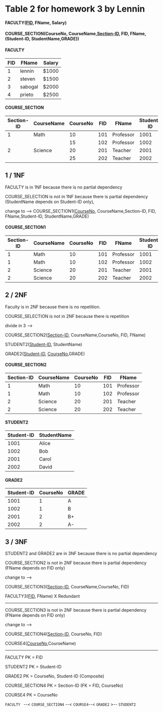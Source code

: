 # Table 2 for homework 3 by Lennin

#### FACULTY(<u>FID</u>, FName, Salary)

#### COURSE_SECTION(CourseNo, CourseName,<u>Section-ID</u>, FID, FName, (Student-ID, StudentName,GRADE))

#### FACULTY
| FID | FName | Salary |
| --| ----   | ----  |
| 1 | lennin | $1000 |
| 2 | steven | $1500 |
| 3 | sabogal| $2000 |
| 4 | prieto | $2500 |

#### COURSE_SECTION
|Section-ID| CourseName | CourseNo   | FID | FName    | Student-ID | StudentName | GRADE |
|----------|------------|------------|-----|----------|------------|-------------|-------|
| 1        | Math       | 10         | 101 | Professor| 1001       | Alice       | A     |
|          |            | 15         | 102 | Professor| 1002       | Bob         | B     |
| 2        | Science    | 20         | 201 | Teacher  | 2001       | Carol       | B+    |
|          |            | 25         | 202 | Teacher  | 2002       | David       | A-    |


## 1 / 1NF
FACULTY is in 1NF because there is no partial dependency

COURSE_SELECTION is not in 1NF because there is partial dependency (StudentName depends on Student-ID only), 

change to --> COURSE_SECTION1(<u>CourseNo</u>, CourseName,Section-ID, FID, FName,Student-ID, StudentName,GRADE)

#### COURSE_SECTION1
|Section-ID| CourseName |  CourseNo  | FID | FName    | Student-ID | StudentName | GRADE |
|----------|------------|------------|-----|----------|------------|-------------|-------|
| 1        | Math       | 10         | 101 | Professor| 1001       | Alice       | A     |
| 1        | Math       | 10         | 102 | Professor| 1002       | Bob         | B     |
| 2        | Science    | 20         | 201 | Teacher  | 2001       | Carol       | B+    |
| 2        | Science    | 20         | 202 | Teacher  | 2002       | David       | A-    |


## 2 / 2NF

Faculty is in 2NF because there is no repetition.

COURSE_SELECTION is not in 2NF because there is repetition

divide in 3 --> 


COURSE_SECTION2(<u>Section-ID</u>, CourseName,CourseNo, FID, FName)

STUDENT2(<u>Student-ID</u>, StudentName)

GRADE2(<u>Student-ID</u>, <u>CourseNo</u>,GRADE)

#### COURSE_SECTION2
|Section-ID| CourseName |  CourseNo  | FID | FName    |
|----------|------------|------------|-----|----------|
| 1        | Math       | 10         | 101 | Professor|
| 1        | Math       | 10         | 102 | Professor|
| 2        | Science    | 20         | 201 | Teacher  |
| 2        | Science    | 20         | 202 | Teacher  |

#### STUDENT2
| Student-ID | StudentName |
|------------|-------------|
| 1001       | Alice       |
| 1002       | Bob         |
| 2001       | Carol       |
| 2002       | David       |

#### GRADE2
| Student-ID |CourseNo| GRADE |
|------------|----------|-------|
| 1001       | 1        | A     |
| 1002       | 1        | B     |
| 2001       | 2        | B+    |
| 2002       | 2        | A-    |

## 3 / 3NF

STUDENT2 and GRADE2 are in 3NF because there is no partial dependency

COURSE_SECTION2 is not in 2NF because there is partial dependency (FName depends on FID only)

change to -->

COURSE_SECTION3(<u>Section-ID</u>, CourseName,CourseNo, FID)

FACULTY3(<u>FID</u>, FName) X Redundant

---

COURSE_SECTION3 is not in 2NF because there is partial dependency (FName depends on FID only)

change to -->

COURSE_SECTION4(<u>Section-ID</u>, CourseNo, FID)

COURSE4(<u>CourseNo</u>,CourseName)



---

FACULTY PK =  FID

STUDENT2 PK = Student-ID 

GRADE2 PK = CourseNo, Student-ID (Composite)

COURSE_SECTION4 PK = Section-ID (FK = FID, CourseNo)

COURSE4 PK = CourseNo


`FACULTY ` --< `COURSE_SECTION4` --< `COURSE4`--< `GRADE2` >-- `STUDENT2`







